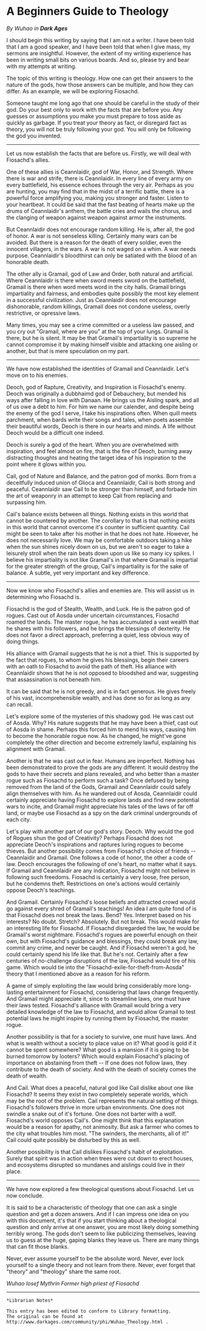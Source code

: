 # A Beginners Guide to Theology

_By Wuhao in **Dark Ages**_

I should begin this writing by saying that I am not a writer. I have been told
that I am a good speaker, and I have been told that when I give mass, my
sermons are insightful. However, the extent of my writing experience has been
in writing small bits on various boards. And so, please try and bear with my
attempts at writing.

The topic of this writing is theology. How one can get their answers to the
nature of the gods, how those answers can be multiple, and how they can differ.
As an example, we will be exploring Fiosachd.

Someone taught me long ago that one should be careful in the study of their
god. Do your best only to work with the facts that are before you. Any guesses
or assumptions you make you must prepare to toss aside as quickly as garbage.
If you treat your theory as fact, or disregard fact as theory, you will not be
truly following your god. You will only be following the god you invented.

***

Let us now establish the facts that are before us. Firstly, we will deal with
Fiosachd's allies.

One of these allies is Ceannlaidir, god of War, Honor, and Strength. Where
there is war and strife, there is Ceannlaidir. In every line of every army on
every battlefield, his essence echoes through the very air. Perhaps as you are
hunting, you may find that in the midst of a terrific battle, there is a
powerful force amplifying you, making you stronger and faster. Listen to your
heartbeat. It could be said that the fast beating of hearts make up the drums
of Ceannlaidir's anthem, the battle cries and wails the chorus, and the
clanging of weapon against weapon against armor the instruments.

But Ceannlaidir does not encourage random killing. He is, after all, the god of
honor. A war is not senseless killing. Certainly many wars can be avoided. But
there is a reason for the death of every soldier, even the innocent villagers,
in the wars. A war is not waged on a whim. A war needs purpose. Ceannlaidir's
bloodthirst can only be satiated with the blood of an honorable death.

The other ally is Gramail, god of Law and Order, both natural and artificial.
Where Ceannlaidir is there when sword meets sword on the battlefield, Gramail
is there when word meets word in the city halls. Gramail brings impartiality
and fairness, and embodies quite possibly the most key element in a successful
civilization. Just as Ceannlaidir does not encourage dishonorable, random
killings, Gramail does not condone useless, overly restrictive, or opressive
laws.

Many times, you may see a crime committed or a useless law passed, and you cry
out "Gramail, where are you" at the top of your lungs. Gramail is there, but he
is silent. It may be that Gramail's impartiality is so supreme he cannot
compromise it by making himself visible and attacking one aisling or another,
but that is mere speculation on my part.

***

We have now established the identities of Gramail and Ceannlaidir. Let's move
on to his enemies.

Deoch, god of Rapture, Creativity, and Inspiration is Fiosachd's enemy. Deoch
was originally a dubbhaimd god of Debauchery, but mended his ways after falling
in love with Danaan. He brings us the Aisling spark, and all of us owe a debt
to him. For him we name our calender, and despite being the enemy of the god I
serve, I take his inspirations often. When quill meets parchment, when bards
write their songs and tales, when poets assemble their beautiful words, Deoch
is there in our hearts and minds. A life without Deoch would be a difficult one
indeed.

Deoch is surely a god of the heart. When you are overwhelmed with inspiration,
and feel almost on fire, that is the fire of Deoch, burning away distracting
thoughts and heating the target idea of his inspiration to the point where it
glows within you.

Cail, god of Nature and Balance, and the patron god of monks. Born from a
deceitfully induced union of Glioca and Ceannlaidir, Cail is both strong and
peaceful. Ceannlaidir saw Cail to be stronger than himself, and forbade him the
art of weaponry in an attempt to keep Cail from replacing and surpassing him.

Cail's balance exists between all things. Nothing exists in this world that
cannot be countered by another. The corollary to that is that nothing exists in
this world that cannot overcome it's counter in sufficient quantity. Cail might
be seen to take after his mother in that he does not hate. However, he does not
necessarily love. We may be comfortable outdoors taking a hike when the sun
shines nicely down on us, but we aren't so eager to take a leisurely stroll
when the rain beats down upon us like so many icy spikes. I believe his
impartiality is not like Gramail's in that where Gramail is impartial for the
greater strength of the group, Cail's impartiality is for the sake of balance.
A subtle, yet very important and key difference.

***

Now we know who Fiosachd's allies and enemies are. This will assist us in
determining who Fiosachd is.

Fiosachd is the god of Stealth, Wealth, and Luck. He is the patron god of
rogues. Cast out of Aosda under uncertain circumstances, Fiosachd roamed the
lands. The master rogue, he has accumulated a vast wealth that he shares with
his followers, and he brings the blessings of dexterity. He does not favor a
direct approach, preferring a quiet, less obvious way of doing things.

His alliance with Gramail suggests that he is not a thief. This is supported by
the fact that rogues, to whom he gives his blessings, begin their careers with
an oath to Fiosachd to avoid the path of theft. His alliance with Ceannlaidir
shows that he is not opposed to bloodshed and war, suggesting that
assassination is not beneath him.

It can be said that he is not greedy, and is in fact generous. He gives freely
of his vast, incomprehensible wealth, and has done so for as long as any can
recall.

Let's explore some of the mysteries of this shadowy god. He was cast out of
Aosda. Why? His nature suggests that he may have been a thief, cast out of
Aosda in shame. Perhaps this forced him to mend his ways, causing him to become
the honorable rogue now. As he changed, he might've gone completely the other
direction and become extremely lawful, explaining his alignment with Gramail.

Another is that he was cast out in fear. Humans are imperfect. Nothing has been
demonstrated to prove the gods are any different. It would destroy the gods to
have their secrets and plans revealed, and who better than a master rogue such
as Fiosachd to perform such a task? Once defused by being removed from the land
of the Gods, Gramail and Ceannlaidir could safely align themselves with him. As
he wandered out of Aosda, Ceannlaidir could certainly appreciate having
Fiosachd to explore lands and find new potential wars to incite, and Gramail
might appreciate his tales of the laws of far off land, or maybe use Fiosachd
as a spy on the dark criminal undergrounds of each city.

Let's play with another part of our god's story. Deoch. Why would the god of
Rogues shun the god of Creativity? Perhaps Fiosachd does not appreciate Deoch's
inspirations and raptures luring rogues to become thieves. But another
possibility comes from Fiosachd's choice of friends -- Ceannlaidir and Gramail.
One follows a code of honor, the other a code of law. Deoch encourages the
following of one's heart, no matter what it says. If Gramail and Ceannlaidir
are any indication, Fiosachd might not believe in following such freedoms.
Fiosachd is certainly a very loose, free person, but he condemns theft.
Restrictions on one's actions would certainly oppose Deoch's teachings.

And Gramail. Certainly Fiosachd's loose beliefs and attracted crowd would go
against every shred of Gramail's teachings! An idea I am quite fond of is that
Fiosachd does not break the laws. Bend? Yes. Interpret based on his interests?
No doubt. Stretch? Absolutely. But not break. This would make for an
interesting life for Fiosachd. If Fiosachd disregarded the law, he would be
Gramail's worst nightmare. Fiosachd's rogues are powerful enough on their own,
but with Fiosachd's guidance and blessings, they could break any law, commit
any crime, and never be caught. And if Fiosachd weren't a god, he could
certainly spend his life like that. But he's not. Certainly after a few
centuries of no-challenge disruptions of the law, Fiosachd would tire of his
game. Which would tie into the "Fiosachd-exile-for-theft-from-Aosda" theory
that I mentioned above as a reason for his reform.

A game of simply exploiting the law would bring considerably more long-lasting
entertainment for Fiosachd, considering that laws change frequently. And
Gramail might appreciate it, since to streamline laws, one must have their laws
tested. Fiosachd's alliance with Gramail would bring a very detailed knowledge
of the law to Fiosachd, and would allow Gramail to test potential laws he might
inspire by running them by Fiosachd, the master rogue.

Another possibility is that for a society to survive, one must have laws. And
what is wealth without a society to place value on it? What good is gold if it
cannot be spent somewhere? What good is a mansion if it is going to be burned
tomorrow by looters? Which would explain Fiosachd's placing of importance on
abstaining from theft -- If one does not follow laws, they contribute to the
death of society. And with the death of society comes the death of wealth.

And Cail. What does a peaceful, natural god like Cail dislike about one like
Fiosachd? It seems they exist in two completely seperate worlds, which may be
the root of the problem. Cail represents the natural setting of things.
Fiosachd's followers thrive in more urban environments. One does not swindle a
snake out of it's fortune. One does not barter with a wolf. Fiosachd's world
opposes Cail's. One might think that this explanation would be a reason for
apathy, not animosity. But ask a farmer who comes to the city what troubles him
most. "The swinders, the merchants, all of it!" Cail could quite possibly be
disturbed by this as well.

Another possibility is that Cail dislikes Fiosachd's habit of exploitation.
Surely that spirit was in action when trees were cut down to erect houses, and
ecosystems disrupted so mundanes and aislings could live in their place.

***

We have now explored a few theological questions about Fiosachd. Let us now
conclude.

It is said to be a characteristic of theology that one can ask a single
question and get a dozen answers. And if I can impress one idea on you with
this document, it's that if you start thinking about a theological question and
only arrive at one answer, you are most likely doing something terribly wrong.
The gods don't seem to like publicizing themselves, leaving us to guess at the
huge, gaping blanks they leave us. There are many things that can fit those
blanks.

Never, ever assume yourself to be the absolute word. Never, ever lock yourself
to a single theory and not learn from there. Never, ever forget that "theory"
and "theology" share the same root.

_Wuhao Iosef Mythrin_
_Former high priest of Fiosachd_

***

```
*Librarian Notes*

This entry has been edited to conform to Library formatting.
The original can be found at http://www.darkages.com/community/phi/Wuhao_Theology.html .
```

